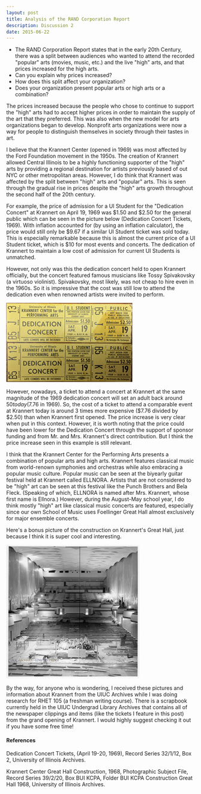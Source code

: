 ```yaml
---
layout: post
title: Analysis of the RAND Corporation Report
description: Discussion 2
date: 2015-06-22
---
```


* The RAND Corporation Report states that in the early 20th Century, there was a split between audiences who wanted to attend the recorded "popular" arts (movies, music, etc.) and the live "high" arts, and that prices increased for the high arts.
* Can you explain why prices increased?
* How does this split affect your organization?
* Does your organization present popular arts or high arts or a combination?

<!--more-->

The prices increased because the people who chose to continue to support the "high" arts had to accept higher prices in order to maintain the supply of the art that they preferred. This was also when the new model for arts organizations began to develop. Nonprofit arts organizations were now a way for people to distinguish themselves in society through their tastes in art.

I believe that the Krannert Center (opened in 1969) was most affected by the Ford Foundation movement in the 1950s. The creation of Krannert allowed Central Illinois to be a highly functioning supporter of the "high" arts by providing a regional destination for artists previously based of out NYC or other metropolitan areas. However, I do think that Krannert was affected by the split between "high" arts and "popular" arts. This is seen through the gradual rise in prices despite the "high" arts growth throughout the second half of the 20th century.

For example, the price of admission for a UI Student for the "Dedication Concert" at Krannert on April 19, 1969 was $1.50 and $2.50 for the general public which can be seen in the picture below (Dedication Concert Tickets, 1969). With inflation accounted for (by using an inflation calculator), the price would still only be $9.67 if a similar UI Student ticket was sold today. This is especially remarkable because this is almost the current price of a UI Student ticket, which is $10 for most events and concerts. The dedication of Krannert to maintain a low cost of admission for current UI Students is unmatched.

However, not only was this the dedication concert held to open Krannert officially, but the concert featured famous musicians like Tossy Spivakovsky (a virtuoso violinist). Spivakovsky, most likely, was not cheap to hire even in the 1960s. So it is impressive that the cost was still low to attend the dedication even when renowned artists were invited to perform.

![Discussion 2 Image 1](/img/discussion1.png)

However, nowadays, a ticket to attend a concert at Krannert at the same magnitude of the 1969 dedication concert will set an adult back around $50 today ($7.76 in 1969). So, the cost of a ticket to attend a comparable event at Krannert today is around 3 times more expensive ($7.76 divided by $2.50) than when Krannert first opened. The price increase is very clear when put in this context. However, it is worth noting that the price could have been lower for the Dedication Concert through the support of sponsor funding and from Mr. and Mrs. Krannert's direct contribution. But I think the price increase seen in this example is still relevant.

I think that the Krannert Center for the Performing Arts presents a combination of popular arts and high arts. Krannert features classical music from world-renown symphonies and orchestras while also embracing a popular music culture. Popular music can be seen at the biyearly guitar festival held at Krannert called ELLNORA. Artists that are not considered to be "high" art can be seen at this festival like the Punch Brothers and Bela Fleck. (Speaking of which, ELLNORA is named after Mrs. Krannert, whose first name is Ellnora.) However, during the August-May school year, I do think mostly "high" art like classical music concerts are featured, especially since our own School of Music uses Foellinger Great Hall almost exclusively for major ensemble concerts.

Here's a bonus picture of the construction on Krannert's Great Hall, just because I think it is super cool and interesting.

![Discussion 2 Image 2](/img/discussion2.png)

By the way, for anyone who is wondering, I received these pictures and information about Krannert from the UIUC Archives while I was doing research for RHET 105 (a freshman writing course). There is a scrapbook currently held in the UIUC Undergrad Library Archives that contains all of the newspaper clippings and items (like the tickets I feature in this post) from the grand opening of Krannert. I would highly suggest checking it out if you have some free time!

#### References

Dedication Concert Tickets, (April 19-20, 1969), Record Series 32/1/12, Box 2, University of Illinois Archives.

Krannert Center Great Hall Construction, 1968, Photographic Subject File, Record Series 39/2/20, Box BUI KCPA, Folder BUI KCPA Construction Great Hall 1968, University of Illinois Archives.
